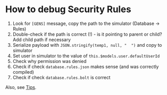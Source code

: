 # How to debug Security Rules

1. Look for `[GENS]` message, copy the path to the simulator (Database -> Rules)
2. Double-check if the path is correct (!) - is it pointing to parent or child? Add child path if necessary
3. Serialize payload with `JSON.stringify(temp1, null, "  ")` and copy to simulator
4. Set user in simulator to the value of `this.$models.user.defaultUserId`
5. Check why permission was denied
6. Check if check `database.rules.json` makes sense (and was correctly compiled)
7. Check if check `database.rules.bolt` is correct

Also, see [Tips](./03-security-rules-tips).
